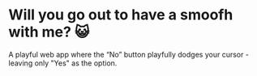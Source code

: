 # Will you go out to have a smoofh with me? 😺

A playful web app where the “No” button playfully dodges your cursor - leaving only "Yes" as the option.

